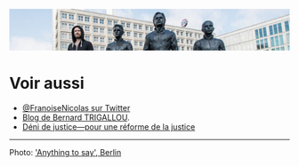 ![image-mise-en-avant](../_aux/anythingtosay_Commons.png)

# Voir aussi

* [@FranoiseNicolas sur Twitter](https://twitter.com/FranoiseNicolas)
* [Blog de Bernard TRIGALLOU](http://avocats-notaires.over-blog.com).
* [Déni de justice—pour une réforme de la justice](https://denidejustice.wordpress.com/)

---
Photo: ['Anything to say', Berlin](attrib.md#anythingtosay)
